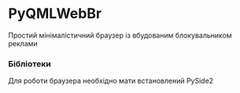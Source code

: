 # PyQMLWebBr

Простий мінімалістичний браузер із вбудованим блокувальником реклами

### Бібліотеки

Для роботи браузера необхідно мати встановлений PySide2
